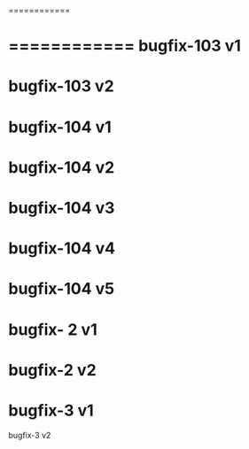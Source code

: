 ============

============
bugfix-103 v1
============
bugfix-103 v2
============
bugfix-104 v1
============
bugfix-104 v2
============
bugfix-104 v3
============
bugfix-104 v4
============
bugfix-104 v5
============
bugfix- 2 v1
============
bugfix-2 v2
============
bugfix-3 v1
============
bugfix-3 v2
